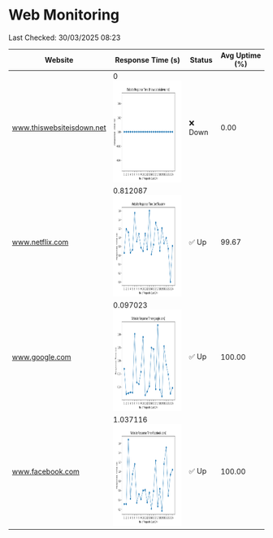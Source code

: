 # Web Monitoring

Last Checked: 30/03/2025 08:23

| Website | Response Time (s) | Status | Avg Uptime (%) |
|---------|-------------------|--------|----------------|
| www.thiswebsiteisdown.net | 0 <br> <img src="graph/thiswebsiteisdown.net.png" alt="Graph" width="200" height="200">  | ❌ Down | 0.00 |
| www.netflix.com | 0.812087 <br> <img src="graph/netflix.com.png" alt="Graph" width="200" height="200">  | ✅ Up | 99.67 |
| www.google.com | 0.097023 <br> <img src="graph/google.com.png" alt="Graph" width="200" height="200">  | ✅ Up | 100.00 |
| www.facebook.com | 1.037116 <br> <img src="graph/facebook.com.png" alt="Graph" width="200" height="200">  | ✅ Up | 100.00 |
